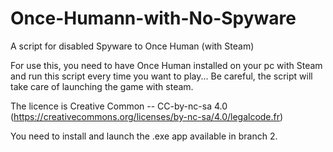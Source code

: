# Once-Humann-with-No-Spyware
A script for disabled Spyware to Once Human (with Steam)

For use this, you need to have Once Human installed on your pc with Steam and run this script every time you want to play... Be careful, the script will take care of launching the game with steam.

The licence is Creative Common --  CC-by-nc-sa 4.0 (https://creativecommons.org/licenses/by-nc-sa/4.0/legalcode.fr)

You need to install and launch the .exe app available in branch 2.
